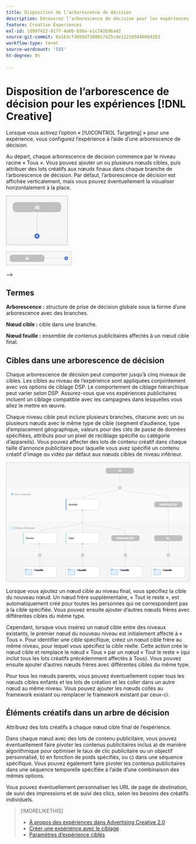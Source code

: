 ```yaml
---
title: Disposition de l’arborescence de décision
description: Découvrez l’arborescence de décision pour les expériences de ciblage.
feature: Creative Experiences
exl-id: 1d997422-8177-4a6b-b56a-e1c742b96ad2
source-git-commit: 8a163cfd950d7388817425cde122105846604283
workflow-type: tm+mt
source-wordcount: '555'
ht-degree: 0%

---
```


# Disposition de l’arborescence de décision pour les expériences [!DNL Creative]

Lorsque vous activez l’option « [!UICONTROL Targeting] » pour une expérience, vous configurez l’expérience à l’aide d’une arborescence de décision.

Au départ, chaque arborescence de décision commence par le niveau racine « Tous ». Vous pouvez ajouter un ou plusieurs nœuds cibles, puis attribuer des lots créatifs aux nœuds finaux dans chaque branche de l’arborescence de décision. Par défaut, l’arborescence de décision est affichée verticalement, mais vous pouvez éventuellement la visualiser horizontalement à la place.

![Exemple d’arborescence de décision verticale sans cibles](/help/creative/assets/experience-decision-tree-no-targets.png "Exemple d’arborescence de décision verticale sans cibles")

![Exemple d’arbre de décision horizontal sans cibles](/help/creative/assets/experience-decision-tree-no-targets-horizontal.png "Exemple d’arbre de décision horizontal sans cibles")

<!--
>[!NOTE]
>
>You can optionally assign creative bundles to the root level, without targets. However, the [XXXX workflow](experience-create-no-targeting.md) XXXXX is better XXX.<!-- Explain the diff and why to choose the other option. -->
-->

## Termes

**Arborescence :** structure de prise de décision globale sous la forme d’une arborescence avec des branches.

**Nœud cible :** cible dans une branche.

**Nœud feuille :** ensemble de contenus publicitaires affectés à un nœud cible final.

## Cibles dans une arborescence de décision

Chaque arborescence de décision peut comporter jusqu’à cinq niveaux de cibles. Les cibles au niveau de l’expérience sont appliquées conjointement avec vos options de ciblage DSP. Le comportement de ciblage hiérarchique peut varier selon DSP. Assurez-vous que vos expériences publicitaires incluent un ciblage compatible avec les campagnes dans lesquelles vous allez le mettre en œuvre.

Chaque niveau cible peut inclure plusieurs branches, chacune avec un ou plusieurs nœuds avec le même type de cible (segment d’audience, type d’emplacement géographique, valeurs pour des clés de passe de données spécifiées, attributs pour un pixel de reciblage spécifié ou catégorie d’appareils). Vous pouvez affecter des lots de contenu créatif dans chaque taille d’annonce publicitaire pour laquelle vous avez spécifié un contenu créatif d’image ou vidéo par défaut aux nœuds cibles de niveau inférieur.

![Exemple d’arborescence de décision avec cibles](/help/creative/assets/experience-decision-tree.png "Exemple d’arborescence de décision avec cibles")

Lorsque vous ajoutez un nœud cible au niveau final, vous spécifiez la cible du nouveau nœud. Un nœud frère supplémentaire, « Tout le reste », est automatiquement créé pour toutes les personnes qui ne correspondent pas à la cible spécifiée. Vous pouvez ensuite ajouter d’autres nœuds frères avec différentes cibles du même type.

Cependant, lorsque vous insérez un nœud cible entre des niveaux existants, le premier nœud du nouveau niveau est initialement affecté à « Tous ». Pour identifier une cible spécifique, créez un nœud cible frère au même niveau, pour lequel vous spécifiez la cible réelle. Cette action crée le nœud cible et remplace le nœud « Tous » par un nœud « Tout le reste » (qui inclut tous les lots créatifs précédemment affectés à Tous). Vous pouvez ensuite ajouter d’autres nœuds frères avec différentes cibles du même type.

Pour tous les nœuds parents, vous pouvez éventuellement copier tous les nœuds cibles enfants et les lots de création et les coller dans un autre nœud au même niveau. Vous pouvez ajouter les nœuds collés au framework existant ou remplacer le framework existant par ceux-ci.

## Éléments créatifs dans un arbre de décision

Attribuez des lots créatifs à chaque nœud cible final de l’expérience.

Dans chaque nœud avec des lots de contenu publicitaire, vous pouvez éventuellement faire pivoter les contenus publicitaires inclus a) de manière algorithmique pour optimiser le taux de clic publicitaire ou un objectif personnalisé, b) en fonction de poids spécifiés, ou c) dans une séquence spécifique. Vous pouvez également faire pivoter les contenus publicitaires dans une séquence temporelle spécifiée à l’aide d’une combinaison des mêmes options.

Vous pouvez éventuellement personnaliser les URL de page de destination, de suivi des impressions et de suivi des clics, selon les besoins des créatifs individuels. <!-- Not in the UI as of 1/31: For flexible HTML5 creatives, you can customize any of the flexible attributes. -->

>[!MORELIKETHIS]
>
>* [À propos des expériences dans Advertising Creative 2.0](experience-about.md)
>* [Créer une expérience avec le ciblage](/help/creative/experiences/experience-create-targeting.md)
>* [Paramètres d’expérience ciblés](/help/creative/experiences/experience-settings-targeting.md)
